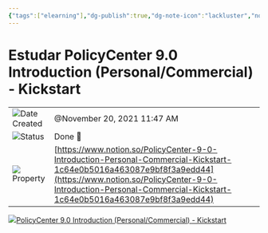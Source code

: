 ```yaml
---
{"tags":["elearning"],"dg-publish":true,"dg-note-icon":"lackluster","noteIcon":"lackluster","permalink":"/04-resources-material-para-zettel/elearning/estudar-policy-center-9-0-introduction-personal-commercial-kickstart/","dgPassFrontmatter":true,"created":"2025-10-16T10:27:09.418+01:00","updated":"2025-10-24T16:05:53.085+01:00"}
---
```


# Estudar PolicyCenter 9.0 Introduction (Personal/Commercial) - Kickstart

|   |   |
|---|---|
|![](Dashboard/Attachments/clock_gray%20160.svg)Date Created|@November 20, 2021 11:47 AM|
|![](Dashboard/Attachments/arrow-circle-down_gray%20963.svg)Status|Done 🙌|
|![](Dashboard/Attachments/link_gray%20395.svg)Property|[https://www.notion.so/PolicyCenter-9-0-Introduction-Personal-Commercial-Kickstart-1c64e0b5016a463087e9bf8f3a9edd44](https://www.notion.so/PolicyCenter-9-0-Introduction-Personal-Commercial-Kickstart-1c64e0b5016a463087e9bf8f3a9edd44)|

[![](Dashboard/Attachments/icons_notes--outline%2022.png)PolicyCenter 9.0 Introduction (Personal/Commercial) - Kickstart](../Smart%20Notes/Notes/PolicyCenter%209%200%20Introduction%20\(Personal%20Commercial%201c64e0b5016a463087e9bf8f3a9edd44.html)